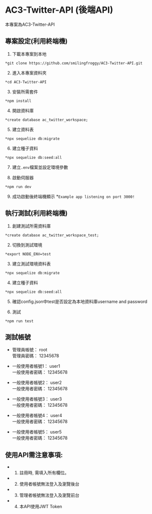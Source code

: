 # AC3-Twitter-API (後端API)
本專案為AC3-Twitter-API

## 專案設定(利用終端機)
1. 下載本專案到本地
```
*git clone https://github.com/smilingfroggy/AC3-Twitter-API.git
```
2. 進入本專案資料夾
```
*cd AC3-Twitter-API
```
3. 安裝所需套件
```
*npm install
```
4. 開啟資料庫
```
*create database ac_twitter_workspace;
```
5. 建立資料表
```
*npx sequelize db:migrate
```
6. 建立種子資料
```
*npx sequelize db:seed:all
```
7. 建立`.env`檔案並設定環境參數

8. 啟動伺服器
```
*npm run dev
```
9. 成功啟動後終端機顯示
*`Example app listening on port 3000!`

## 執行測試(利用終端機)
1. 創建測試所需資料庫
```
*create database ac_twitter_workspace_test;
```
2. 切換到測試環境
```
*export NODE_ENV=test
```
3. 建立測試環境資料表
```
*npx sequelize db:migrate
```
4. 建立種子資料
```
*npx sequelize db:seed:all
```

5. 確認config.json中test是否設定為本地資料庫username and password

6. 測試
```
*npm run test
```
## 測試帳號
* 管理員帳號： root  
  管理員密碼： 12345678
* 一般使用者帳號1： user1  
  一般使用者密碼： 12345678

* 一般使用者帳號2： user2  
  一般使用者密碼： 12345678

* 一般使用者帳號3： user3  
  一般使用者密碼： 12345678

* 一般使用者帳號4： user4  
  一般使用者密碼： 12345678

* 一般使用者帳號5： user5  
  一般使用者密碼： 12345678

## 使用API需注意事項:
* 1. 註冊時, 需填入所有欄位。
* 2. 使用者帳號無法登入及瀏覽後台
* 3. 管理者帳號無法登入及瀏覽前台
* 4. 本API使用JWT Token




